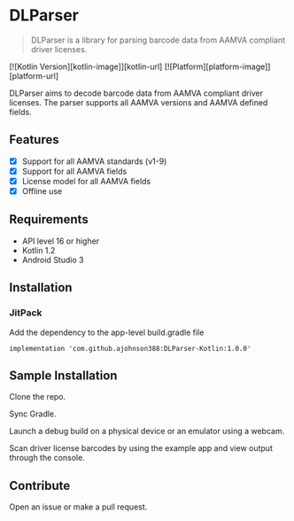 # DLParser

> DLParser is a library for parsing barcode data from AAMVA compliant driver licenses.

[![Kotlin Version][kotlin-image]][kotlin-url]
[![Platform][platform-image]][platform-url]

DLParser aims to decode barcode data from AAMVA compliant driver licenses. The parser
supports all AAMVA versions and AAMVA defined fields.

## Features

- [x] Support for all AAMVA standards (v1-9)
- [x] Support for all AAMVA fields
- [x] License model for all AAMVA fields
- [x] Offline use

## Requirements

- API level 16 or higher
- Kotlin 1.2
- Android Studio 3

## Installation

### JitPack

Add the dependency to the app-level build.gradle file

`implementation 'com.github.ajohnson388:DLParser-Kotlin:1.0.0'`

## Sample Installation

Clone the repo.

Sync Gradle.

Launch a debug build on a physical device or an emulator using a webcam.

Scan driver license barcodes by using the example app and view output through the console.

## Contribute

Open an issue or make a pull request.
